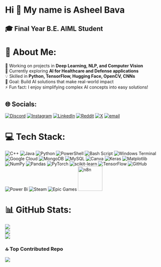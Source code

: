 Hi 👋 My name is Asheel Bava
============================

🎓 Final Year B.E. AIML Student
-------------------------------
# 💫 About Me:
🔭 Working on projects in **Deep Learning, NLP, and Computer Vision**  <br>🌱 Currently exploring **AI for Healthcare and Defense applications**  <br>💡 Skilled in **Python, TensorFlow, Hugging Face, OpenCV, CNNs**  <br>🎯 Goal: Build AI solutions that make real-world impact  <br>⚡ Fun fact: I enjoy simplifying complex AI concepts into easy solutions!  <br>


## 🌐 Socials:
[![Discord](https://img.shields.io/badge/Discord-%237289DA.svg?logo=discord&logoColor=white)](https://discord.gg/ash.eeellll) [![Instagram](https://img.shields.io/badge/Instagram-%23E4405F.svg?logo=Instagram&logoColor=white)](https://instagram.com/ash.eeellll) [![LinkedIn](https://img.shields.io/badge/LinkedIn-%230077B5.svg?logo=linkedin&logoColor=white)](https://www.linkedin.com/in/asheel-bava-fakruddien-74823427b) [![Reddit](https://img.shields.io/badge/Reddit-%23FF4500.svg?logo=Reddit&logoColor=white)](https://reddit.com/user/me_asheel) [![X](https://img.shields.io/badge/X-black.svg?logo=X&logoColor=white)](https://x.com/@Asheel61771786) [![email](https://img.shields.io/badge/Email-D14836?logo=gmail&logoColor=white)](mailto:myselfasheel@gmail.com) 

# 💻 Tech Stack:
![C++](https://img.shields.io/badge/c++-%2300599C.svg?style=for-the-badge&logo=c%2B%2B&logoColor=white) ![Java](https://img.shields.io/badge/java-%23ED8B00.svg?style=for-the-badge&logo=openjdk&logoColor=white) ![Python](https://img.shields.io/badge/python-3670A0?style=for-the-badge&logo=python&logoColor=ffdd54) ![PowerShell](https://img.shields.io/badge/PowerShell-%235391FE.svg?style=for-the-badge&logo=powershell&logoColor=white) ![Bash Script](https://img.shields.io/badge/bash_script-%23121011.svg?style=for-the-badge&logo=gnu-bash&logoColor=white) ![Windows Terminal](https://img.shields.io/badge/Windows%20Terminal-%234D4D4D.svg?style=for-the-badge&logo=windows-terminal&logoColor=white) ![Google Cloud](https://img.shields.io/badge/GoogleCloud-%234285F4.svg?style=for-the-badge&logo=google-cloud&logoColor=white) ![MongoDB](https://img.shields.io/badge/MongoDB-%234ea94b.svg?style=for-the-badge&logo=mongodb&logoColor=white) ![MySQL](https://img.shields.io/badge/mysql-4479A1.svg?style=for-the-badge&logo=mysql&logoColor=white) ![Canva](https://img.shields.io/badge/Canva-%2300C4CC.svg?style=for-the-badge&logo=Canva&logoColor=white) ![Keras](https://img.shields.io/badge/Keras-%23D00000.svg?style=for-the-badge&logo=Keras&logoColor=white) ![Matplotlib](https://img.shields.io/badge/Matplotlib-%23ffffff.svg?style=for-the-badge&logo=Matplotlib&logoColor=black) ![NumPy](https://img.shields.io/badge/numpy-%23013243.svg?style=for-the-badge&logo=numpy&logoColor=white) ![Pandas](https://img.shields.io/badge/pandas-%23150458.svg?style=for-the-badge&logo=pandas&logoColor=white) ![PyTorch](https://img.shields.io/badge/PyTorch-%23EE4C2C.svg?style=for-the-badge&logo=PyTorch&logoColor=white) ![scikit-learn](https://img.shields.io/badge/scikit--learn-%23F7931E.svg?style=for-the-badge&logo=scikit-learn&logoColor=white) ![TensorFlow](https://img.shields.io/badge/TensorFlow-%23FF6F00.svg?style=for-the-badge&logo=TensorFlow&logoColor=white) ![GitHub](https://img.shields.io/badge/github-%23121011.svg?style=for-the-badge&logo=github&logoColor=white) ![Power Bi](https://img.shields.io/badge/power_bi-F2C811?style=for-the-badge&logo=powerbi&logoColor=black) ![Steam](https://img.shields.io/badge/steam-%23000000.svg?style=for-the-badge&logo=steam&logoColor=white) ![Epic Games](https://img.shields.io/badge/epicgames-%23313131.svg?style=for-the-badge&logo=epicgames&logoColor=white) <img src="https://n8n.io/images/n8n-logo.png" alt="n8n" width="80"/>
# 📊 GitHub Stats:
![](https://github-readme-stats.vercel.app/api?username=Asheeellll&theme=dark&hide_border=true&include_all_commits=false&count_private=false)<br/>
![](https://nirzak-streak-stats.vercel.app/?user=Asheeellll&theme=dark&hide_border=true)<br/>
![](https://github-readme-stats.vercel.app/api/top-langs/?username=Asheeellll&theme=dark&hide_border=true&include_all_commits=false&count_private=false&layout=compact)

### 🔝 Top Contributed Repo
![](https://github-contributor-stats.vercel.app/api?username=Asheeellll&limit=5&theme=dark&combine_all_yearly_contributions=true)

<!-- Proudly created with GPRM ( https://gprm.itsvg.in ) -->
